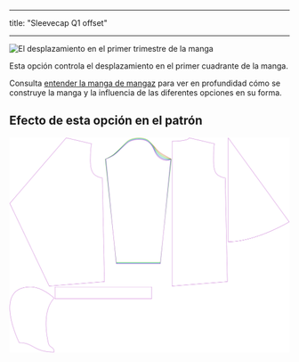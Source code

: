 - - -
title: "Sleevecap Q1 offset"
- - -

![El desplazamiento en el primer trimestre de la manga](./sleevecapq1offset.svg)

Esta opción controla el desplazamiento en el primer cuadrante de la manga.

<Tip>

Consulta [entender la manga de mangaz](/docs/patterns/brian/options#understanding-the-sleevecap) para ver
en profundidad cómo se construye la manga y la influencia de las diferentes opciones en su forma.

</Tip>

## Efecto de esta opción en el patrón

![Esta imagen muestra el efecto de esta opción superponiendo varias variantes que tienen un valor diferente para esta opción](yuri_sleevecapq1offset_sample.svg "Effect of this option on the pattern")
